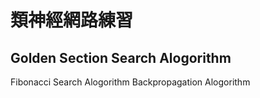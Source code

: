# 類神經網路練習
## Golden Section Search Alogorithm
Fibonacci Search Alogorithm
Backpropagation Alogorithm

